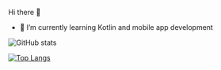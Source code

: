  Hi there 👋 

- 🌱 I’m currently learning Kotlin and mobile app development


![GitHub stats](https://github-readme-stats.vercel.app/api?username=Crefi&show_icons=true&theme=dracula)

[![Top Langs](https://github-readme-stats.vercel.app/api/top-langs/?username=Crefi&theme=dracula)](https://github.com/Crefi/github-readme-stats)

